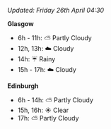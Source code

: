 *Updated: Friday 26th April 04:30*

**Glasgow**

* 6h - 11h: :partly_sunny: Partly Cloudy
* 12h, 13h: :cloud: Cloudy
* 14h: :umbrella: Rainy
* 15h - 17h: :cloud: Cloudy

**Edinburgh**

* 6h - 14h: :partly_sunny: Partly Cloudy
* 15h, 16h: :sunny: Clear
* 17h: :partly_sunny: Partly Cloudy
